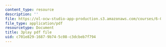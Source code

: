 ```yaml
---
content_type: resource
description: ''
file: https://ol-ocw-studio-app-production.s3.amazonaws.com/courses/6-004-computation-structures-spring-2017/c701e82916879b745c08c3dcbeb7f794_qyBuzeUYs2M.pdf
file_type: application/pdf
resourcetype: Document
title: 3play pdf file
uid: c701e829-1687-9b74-5c08-c3dcbeb7f794
---
```

